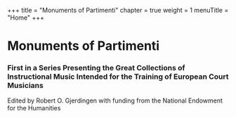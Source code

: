 +++
title = "Monuments of Partimenti"
chapter = true
weight = 1
menuTitle = "Home"
+++

# Monuments of Partimenti

### First in a Series Presenting the Great Collections of Instructional Music Intended for the Training of European Court Musicians

Edited by Robert O. Gjerdingen with funding from the National Endowment for the Humanities
